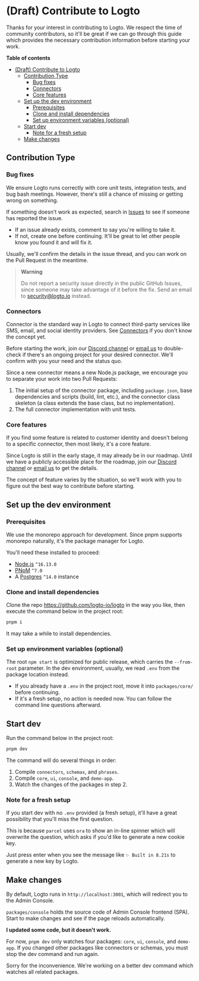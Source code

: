 # (Draft) Contribute to Logto

Thanks for your interest in contributing to Logto. We respect the time of community contributors, so it'll be great if we can go through this guide which provides the necessary contribution information before starting your work.

**Table of contents**

- [(Draft) Contribute to Logto](#draft-contribute-to-logto)
  - [Contribution Type](#contribution-type)
    - [Bug fixes](#bug-fixes)
    - [Connectors](#connectors)
    - [Core features](#core-features)
  - [Set up the dev environment](#set-up-the-dev-environment)
    - [Prerequisites](#prerequisites)
    - [Clone and install dependencies](#clone-and-install-dependencies)
    - [Set up environment variables (optional)](#set-up-environment-variables-optional)
  - [Start dev](#start-dev)
    - [Note for a fresh setup](#note-for-a-fresh-setup)
  - [Make changes](#make-changes)

## Contribution Type

### Bug fixes

We ensure Logto runs correctly with core unit tests, integration tests, and bug bash meetings. However, there's still a chance of missing or getting wrong on something.

If something doesn't work as expected, search in [Issues](https://github.com/logto-io/logto/issues) to see if someone has reported the issue.

- If an issue already exists, comment to say you're willing to take it.
- If not, create one before continuing. It'll be great to let other people know you found it and will fix it.

Usually, we'll confirm the details in the issue thread, and you can work on the Pull Request in the meantime.

> **Warning**
> 
> Do not report a security issue directly in the public GitHub Issues, since someone may take advantage of it before the fix. Send an email to [security@logto.io](mailto:security@logto.io) instead.

### Connectors

Connector is the standard way in Logto to connect third-party services like SMS, email, and social identity providers. See [Connectors](https://docs.logto.io/docs/references/connectors/) if you don't know the concept yet.

Before starting the work, join our [Discord channel](https://discord.gg/cyWnux4cH6) or [email us](mailto:contact@logto.io) to double-check if there's an ongoing project for your desired connector. We'll confirm with you your need and the status quo.

Since a new connector means a new Node.js package, we encourage you to separate your work into two Pull Requests:

1. The initial setup of the connector package, including `package.json`, base dependencies and scripts (build, lint, etc.), and the connector class skeleton (a class extends the base class, but no implementation).
2. The full connector implementation with unit tests.

### Core features

If you find some feature is related to customer identity and doesn't belong to a specific connector, then most likely, it's a core feature.

Since Logto is still in the early stage, it may already be in our roadmap. Until we have a publicly accessible place for the roadmap, join our [Discord channel](https://discord.gg/cyWnux4cH6) or [email us](mailto:contact@logto.io) to get the details.

The concept of feature varies by the situation, so we'll work with you to figure out the best way to contribute before starting.

## Set up the dev environment

### Prerequisites

We use the monorepo approach for development. Since pnpm supports monorepo naturally, it's the package manager for Logto.

You'll need these installed to proceed:

- [Node.js](https://nodejs.org/) `^16.13.0`
- [PNpM](https://pnpm.io/) `^7.0`
- A [Postgres](https://postgresql.org/) `^14.0` instance

### Clone and install dependencies

Clone the repo https://github.com/logto-io/logto in the way you like, then execute the command below in the project root:

```bash
pnpm i
```

It may take a while to install dependencies.

### Set up environment variables (optional)

The root `npm start` is optimized for public release, which carries the `--from-root` parameter. In the dev environment, usually, we read `.env` from the package location instead.

- If you already have a `.env` in the project root, move it into `packages/core/` before continuing.
- If it's a fresh setup, no action is needed now. You can follow the command line questions afterward.

## Start dev

Run the command below in the project root:

```bash
pnpm dev
```

The command will do several things in order:

1. Compile `connectors`, `schemas`, and `phrases`.
2. Compile `core`, `ui`, `console`, and `demo-app`.
3. Watch the changes of the packages in step 2.

### Note for a fresh setup

If you start dev with no `.env` provided (a fresh setup), it'll have a great possibility that you'll miss the first question.

This is because `parcel` uses `ora` to show an in-line spinner which will overwrite the question, which asks if you'd like to generate a new cookie key.

Just press enter when you see the message like `✨ Built in 8.21s` to generate a new key by Logto.

## Make changes

By default, Logto runs in `http://localhost:3001`, which will redirect you to the Admin Console.

`packages/console` holds the source code of Admin Console frontend (SPA). Start to make changes and see if the page reloads automatically.

**I updated some code, but it doesn't work.**

For now, `pnpm dev` only watches four packages: `core`, `ui`, `console`, and `demo-app`. If you changed other packages like connectors or schemas, you must stop the dev command and run again.

Sorry for the inconvenience. We're working on a better dev command which watches all related packages.
